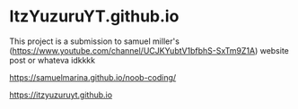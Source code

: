 # ItzYuzuruYT.github.io

This project is a submission to samuel miller's (https://www.youtube.com/channel/UCJKYubtV1bfbhS-SxTm9Z1A) website post or whateva idkkkk

https://samuelmarina.github.io/noob-coding/

https://itzyuzuruyt.github.io
